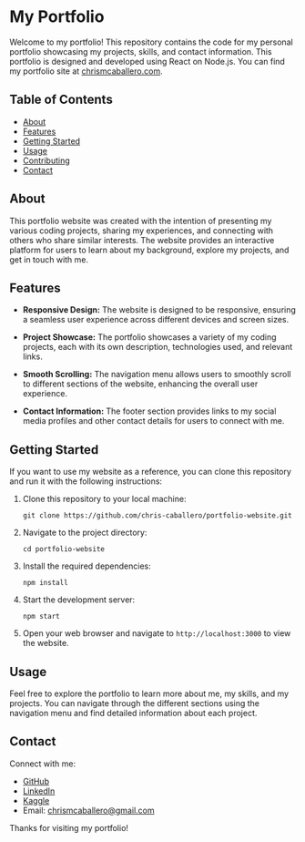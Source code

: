 # My Portfolio

Welcome to my portfolio! This repository contains the code for my personal portfolio showcasing my projects, skills, and contact information. This portfolio is designed and developed using React on Node.js. You can find my portfolio site at [chrismcaballero.com](https://www.chrismcaballero.com).

## Table of Contents

- [About](#about)
- [Features](#features)
- [Getting Started](#getting-started)
- [Usage](#usage)
- [Contributing](#contributing)
- [Contact](#contact)

## About

This portfolio website was created with the intention of presenting my various coding projects, sharing my experiences, and connecting with others who share similar interests. The website provides an interactive platform for users to learn about my background, explore my projects, and get in touch with me.

## Features

- **Responsive Design:** The website is designed to be responsive, ensuring a seamless user experience across different devices and screen sizes.

- **Project Showcase:** The portfolio showcases a variety of my coding projects, each with its own description, technologies used, and relevant links.

- **Smooth Scrolling:** The navigation menu allows users to smoothly scroll to different sections of the website, enhancing the overall user experience.

- **Contact Information:** The footer section provides links to my social media profiles and other contact details for users to connect with me.

## Getting Started

If you want to use my website as a reference, you can clone this repository and run it with the following instructions:

1. Clone this repository to your local machine:
   ```
   git clone https://github.com/chris-caballero/portfolio-website.git
   ```

2. Navigate to the project directory:
   ```
   cd portfolio-website
   ```

3. Install the required dependencies:
   ```
   npm install
   ```

4. Start the development server:
   ```
   npm start
   ```

5. Open your web browser and navigate to `http://localhost:3000` to view the website.

## Usage

Feel free to explore the portfolio to learn more about me, my skills, and my projects. You can navigate through the different sections using the navigation menu and find detailed information about each project.

## Contact

Connect with me:

- [GitHub](https://github.com/chris-caballero)
- [LinkedIn](https://www.linkedin.com/in/christopher-caballero-696b6b219/)
- [Kaggle](https://www.kaggle.com/chriscaballero)
- Email: chrismcaballero@gmail.com

Thanks for visiting my portfolio!
